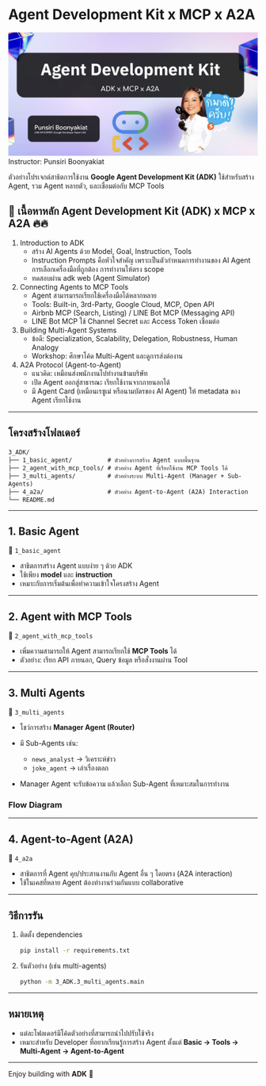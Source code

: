 # Agent Development Kit x MCP x A2A
![alt text](images/title.png)
Instructor: Punsiri Boonyakiat

ตัวอย่างโปรเจกต์สาธิตการใช้งาน **Google Agent Development Kit (ADK)**
ใช้สำหรับสร้าง Agent, รวม Agent หลายตัว, และเชื่อมต่อกับ MCP Tools

## 📌 เนื้อหาหลัก Agent Development Kit (ADK) x MCP x A2A 🔥🔥

1. Introduction to ADK
    * สร้าง AI Agents ด้วย Model, Goal, Instruction, Tools
    * Instruction Prompts คือหัวใจสำคัญ เพราะเป็นตัวกำหนดการทำงานของ AI Agent การเลือกเครื่องมือที่ถูกต้อง การทำงานให้ตรง scope
    * ทดสอบผ่าน adk web (Agent Simulator)
2. Connecting Agents to MCP Tools
    * Agent สามารมารถเรียกใช้เครื่องมือได้หลากหลาย
    * Tools: Built-in, 3rd-Party, Google Cloud, MCP, Open API
    * Airbnb MCP (Search, Listing) / LINE Bot MCP (Messaging API) 
    *  LINE Bot MCP ใช้ Channel Secret และ Access Token เชื่อมต่อ
3. Building Multi-Agent Systems
    * ข้อดี: Specialization, Scalability, Delegation, Robustness, Human Analogy
    * Workshop: ศึกษาโค้ด Multi-Agent และดูการส่งต่องาน
4. A2A Protocol (Agent-to-Agent)
    * แนวคิด: เหมือนส่งพนักงานไปทำงานข้ามบริษัท
    * เปิด Agent ออกสู่สาธารณะ เรียกใช้งานจากภายนอกได้
    * มี Agent Card (เหมือนเรซูเม่ หรือนามบัตรของ AI Agent) ให้ metadata ของ Agent เรียกใช้งาน

---

## โครงสร้างโฟลเดอร์

```
3_ADK/
├── 1_basic_agent/          # ตัวอย่างการสร้าง Agent แบบพื้นฐาน
├── 2_agent_with_mcp_tools/ # ตัวอย่าง Agent ที่เรียกใช้งาน MCP Tools ได้
├── 3_multi_agents/         # ตัวอย่างระบบ Multi-Agent (Manager + Sub-Agents)
├── 4_a2a/                  # ตัวอย่าง Agent-to-Agent (A2A) Interaction
└── README.md
```

---

## 1. Basic Agent

📂 `1_basic_agent`

* สาธิตการสร้าง Agent แบบง่าย ๆ ด้วย ADK
* ใช้เพียง **model** และ **instruction**
* เหมาะกับการเริ่มต้นเพื่อทำความเข้าใจโครงสร้าง Agent

---

## 2. Agent with MCP Tools

📂 `2_agent_with_mcp_tools`

* เพิ่มความสามารถให้ Agent สามารถเรียกใช้ **MCP Tools** ได้
* ตัวอย่าง: เรียก API ภายนอก, Query ข้อมูล หรือสั่งงานผ่าน Tool

---

## 3. Multi Agents

📂 `3_multi_agents`

* โชว์การสร้าง **Manager Agent (Router)**
* มี Sub-Agents เช่น:

  * `news_analyst` → วิเคราะห์ข่าว
  * `joke_agent` → เล่าเรื่องตลก
* Manager Agent จะรับข้อความ แล้วเลือก Sub-Agent ที่เหมาะสมในการทำงาน

### Flow Diagram

---

## 4. Agent-to-Agent (A2A)

📂 `4_a2a`

* สาธิตการที่ Agent คุย/ประสานงานกับ Agent อื่น ๆ โดยตรง (A2A interaction)
* ใช้ในเคสที่หลาย Agent ต้องทำงานร่วมกันแบบ collaborative

---

## วิธีการรัน

1. ติดตั้ง dependencies

   ```bash
   pip install -r requirements.txt
   ```

2. รันตัวอย่าง (เช่น multi-agents)

   ```bash
   python -m 3_ADK.3_multi_agents.main
   ```

---

## หมายเหตุ

* แต่ละโฟลเดอร์มีโค้ดตัวอย่างที่สามารถนำไปปรับใช้จริง
* เหมาะสำหรับ Developer ที่อยากเรียนรู้การสร้าง Agent ตั้งแต่ **Basic → Tools → Multi-Agent → Agent-to-Agent**

---

Enjoy building with **ADK** 🚀
